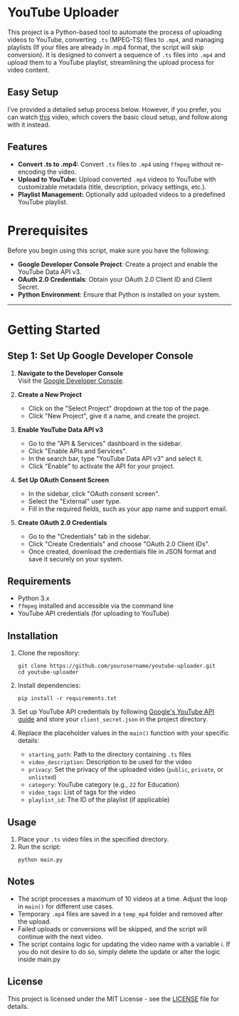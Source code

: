 # YouTube Uploader

This project is a Python-based tool to automate the process of uploading videos to YouTube, converting `.ts` (MPEG-TS) files to `.mp4`, and managing playlists (If your files are already in .mp4 format, the script will skip conversion). It is designed to convert a sequence of `.ts` files into `.mp4` and upload them to a YouTube playlist, streamlining the upload process for video content.

## Easy Setup
I’ve provided a detailed setup process below. However, if you prefer, you can watch [this](https://www.youtube.com/watch?v=sp3qM2URcig) video, which covers the basic cloud setup, and follow along with it instead.

## Features

- **Convert .ts to .mp4:** Convert `.ts` files to `.mp4` using `ffmpeg` without re-encoding the video.
- **Upload to YouTube:** Upload converted `.mp4` videos to YouTube with customizable metadata (title, description, privacy settings, etc.).
- **Playlist Management:** Optionally add uploaded videos to a predefined YouTube playlist.

# Prerequisites

Before you begin using this script, make sure you have the following:

- **Google Developer Console Project**: Create a project and enable the YouTube Data API v3.
- **OAuth 2.0 Credentials**: Obtain your OAuth 2.0 Client ID and Client Secret.
- **Python Environment**: Ensure that Python is installed on your system.

---

# Getting Started

## Step 1: Set Up Google Developer Console

1. **Navigate to the Developer Console**  
   Visit the [Google Developer Console](https://console.developers.google.com/).

2. **Create a New Project**  
   - Click on the "Select Project" dropdown at the top of the page.
   - Click "New Project", give it a name, and create the project.

3. **Enable YouTube Data API v3**  
   - Go to the "API & Services" dashboard in the sidebar.
   - Click "Enable APIs and Services".
   - In the search bar, type "YouTube Data API v3" and select it.
   - Click "Enable" to activate the API for your project.

4. **Set Up OAuth Consent Screen**  
   - In the sidebar, click "OAuth consent screen".
   - Select the "External" user type.
   - Fill in the required fields, such as your app name and support email.

5. **Create OAuth 2.0 Credentials**  
   - Go to the "Credentials" tab in the sidebar.
   - Click "Create Credentials" and choose "OAuth 2.0 Client IDs".
   - Once created, download the credentials file in JSON format and save it securely on your system.

## Requirements

- Python 3.x
- `ffmpeg` installed and accessible via the command line
- YouTube API credentials (for uploading to YouTube)

## Installation

1. Clone the repository:
    ```
    git clone https://github.com/yourusername/youtube-uploader.git
    cd youtube-uploader
    ```

2. Install dependencies:
    ```
    pip install -r requirements.txt
    ```

3. Set up YouTube API credentials by following [Google's YouTube API guide](https://developers.google.com/youtube/registering_an_application) and store your `client_secret.json` in the project directory.

4. Replace the placeholder values in the `main()` function with your specific details:
    - `starting_path`: Path to the directory containing `.ts` files
    - `video_description`: Description to be used for the video
    - `privacy`: Set the privacy of the uploaded video (`public`, `private`, or `unlisted`)
    - `category`: YouTube category (e.g., `22` for Education)
    - `video_tags`: List of tags for the video
    - `playlist_id`: The ID of the playlist (if applicable)

## Usage

1. Place your `.ts` video files in the specified directory.
2. Run the script:
    ```
    python main.py
    ```

## Notes

- The script processes a maximum of 10 videos at a time. Adjust the loop in `main()` for different use cases.
- Temporary `.mp4` files are saved in a `temp_mp4` folder and removed after the upload.
- Failed uploads or conversions will be skipped, and the script will continue with the next video.
- The  script contains logic for updating the video name with a variable i. If you do not desire to do so, simply delete the update or alter the logic inside main.py

## License

This project is licensed under the MIT License - see the [LICENSE](LICENSE) file for details.
